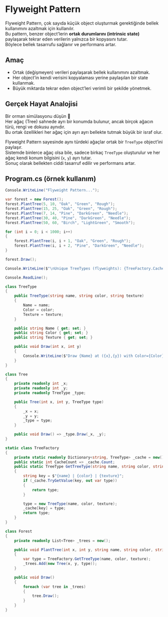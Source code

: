 ﻿# Flyweight Pattern

Flyweight Pattern, çok sayıda küçük object oluşturmak gerektiğinde bellek kullanımını azaltmak için kullanılır.  
Bu pattern, benzer object’lerin **ortak durumlarını (intrinsic state)** paylaşarak tekrar eden verilerin yalnızca bir kopyasını tutar.  
Böylece bellek tasarrufu sağlanır ve performans artar.

## Amaç

- Ortak (değişmeyen) verileri paylaşarak bellek kullanımını azaltmak.  
- Her object’in kendi verisini kopyalaması yerine paylaşılan bir state kullanmak.  
- Büyük miktarda tekrar eden object’leri verimli bir şekilde yönetmek.

## Gerçek Hayat Analojisi

Bir orman simülasyonu düşün 🌲  
Her ağaç (Tree) sahnede ayrı bir konumda bulunur, ancak birçok ağacın türü, rengi ve dokusu aynıdır.  
Bu ortak özellikleri her ağaç için ayrı ayrı bellekte tutmak büyük bir israf olur.  

Flyweight Pattern sayesinde aynı türdeki ağaçlar ortak bir `TreeType` object’ini paylaşır.  
Sistemde binlerce ağaç olsa bile, sadece birkaç `TreeType` oluşturulur ve her ağaç kendi konum bilgisini (`x`, `y`) ayrı tutar.  
Sonuç olarak bellekten ciddi tasarruf edilir ve performans artar.


## Program.cs (örnek kullanım)

```csharp
Console.WriteLine("Flyweight Pattern...");

var forest = new Forest();
forest.PlantTree(5, 10, "Oak", "Green", "Rough");
forest.PlantTree(15, 25, "Oak", "Green", "Rough");
forest.PlantTree(7, 14, "Pine", "DarkGreen", "Needle");
forest.PlantTree(30, 40, "Pine", "DarkGreen", "Needle");
forest.PlantTree(50, 60, "Birch", "LightGreen", "Smooth");

for (int i = 0; i < 1000; i++)
{
    forest.PlantTree(i, i + 1, "Oak", "Green", "Rough");
    forest.PlantTree(i, i + 2, "Pine", "DarkGreen", "Needle");
}

forest.Draw();

Console.WriteLine($"\nUnique TreeTypes (flyweights): {TreeFactory.CacheCount}");

Console.ReadLine();

class TreeType
{
    public TreeType(string name, string color, string texture)
    {
        Name = name;
        Color = color;
        Texture = texture;
    }

    public string Name { get; set; }
    public string Color { get; set; }
    public string Texture { get; set; }

    public void Draw(int x, int y)
    {
        Console.WriteLine($"Draw {Name} at ({x},{y}) with Color={Color}, Texture={Texture}");
    }
}

class Tree
{
    private readonly int _x;
    private readonly int _y;
    private readonly TreeType _type;

    public Tree(int x, int y, TreeType type)
    {
        _x = x;
        _y = y;
        _type = type;
    }

    public void Draw() => _type.Draw(_x, _y);
}

static class TreeFactory
{
    private static readonly Dictionary<string, TreeType> _cache = new();
    public static int CacheCount => _cache.Count;
    public static TreeType GetTreeType(string name, string color, string texture)
    {
        string key = $"{name} | {color} | {texture}";
        if (_cache.TryGetValue(key, out var type))
        {
            return type;
        }

        type = new TreeType(name, color, texture);
        _cache[key] = type;
        return type;
    }
}

class Forest
{
    private readonly List<Tree> _trees = new();

    public void PlantTree(int x, int y, string name, string color, string texture)
    {
        var type = TreeFactory.GetTreeType(name, color, texture);
        _trees.Add(new Tree(x, y, type));
    }

    public void Draw()
    {
        foreach (var tree in _trees)
        {
            tree.Draw();
        }
    }
}
```
